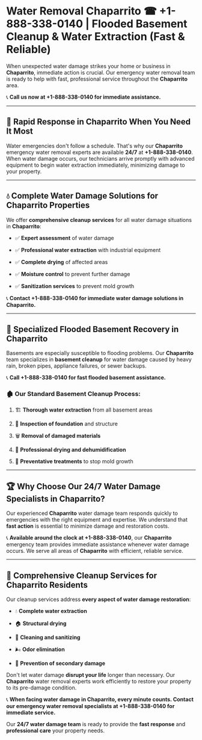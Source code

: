 # Water Removal Chaparrito ☎ +1-888-338-0140 | Flooded Basement Cleanup & Water Extraction (Fast & Reliable)

When unexpected water damage strikes your home or business in **Chaparrito**, immediate action is crucial. Our emergency water removal team is ready to help with fast, professional service throughout the **Chaparrito** area. 

📞 **Call us now at +1-888-338-0140 for immediate assistance.**
---
## 🚀 Rapid Response in Chaparrito When You Need It Most
Water emergencies don't follow a schedule. That's why our **Chaparrito** emergency water removal experts are available **24/7** at **+1-888-338-0140**. When water damage occurs, our technicians arrive promptly with advanced equipment to begin water extraction immediately, minimizing damage to your property.
---
## 💧 Complete Water Damage Solutions for Chaparrito Properties
We offer **comprehensive cleanup services** for all water damage situations in **Chaparrito**:
- ✅ **Expert assessment** of water damage  
- ✅ **Professional water extraction** with industrial equipment  
- ✅ **Complete drying** of affected areas  
- ✅ **Moisture control** to prevent further damage  
- ✅ **Sanitization services** to prevent mold growth  
📞 **Contact +1-888-338-0140 for immediate water damage solutions in Chaparrito.**
---
## 🌊 Specialized Flooded Basement Recovery in Chaparrito
Basements are especially susceptible to flooding problems. Our **Chaparrito** team specializes in **basement cleanup** for water damage caused by heavy rain, broken pipes, appliance failures, or sewer backups. 
📞 **Call +1-888-338-0140 for fast flooded basement assistance.**
### 🏚️ Our Standard Basement Cleanup Process:
1. 🏗️ **Thorough water extraction** from all basement areas  
2. 🔎 **Inspection of foundation** and structure  
3. 🗑️ **Removal of damaged materials**  
4. 💨 **Professional drying and dehumidification**  
5. 🚫 **Preventative treatments** to stop mold growth  
---
## 🏆 Why Choose Our 24/7 Water Damage Specialists in Chaparrito?
Our experienced **Chaparrito** water damage team responds quickly to emergencies with the right equipment and expertise. We understand that **fast action** is essential to minimize damage and restoration costs.
📞 **Available around the clock at +1-888-338-0140**, our **Chaparrito** emergency team provides immediate assistance whenever water damage occurs. We serve all areas of **Chaparrito** with efficient, reliable service.
---
## 🧹 Comprehensive Cleanup Services for Chaparrito Residents
Our cleanup services address **every aspect of water damage restoration**:
- 💧 **Complete water extraction**  
- 🏠 **Structural drying**  
- 🧼 **Cleaning and sanitizing**  
- 🌬️ **Odor elimination**  
- 🚫 **Prevention of secondary damage**  
Don't let water damage **disrupt your life** longer than necessary. Our **Chaparrito** water removal experts work efficiently to restore your property to its pre-damage condition.
📞 **When facing water damage in Chaparrito, every minute counts. Contact our emergency water removal specialists at +1-888-338-0140 for immediate service.**
Our **24/7 water damage team** is ready to provide the **fast response** and **professional care** your property needs.

